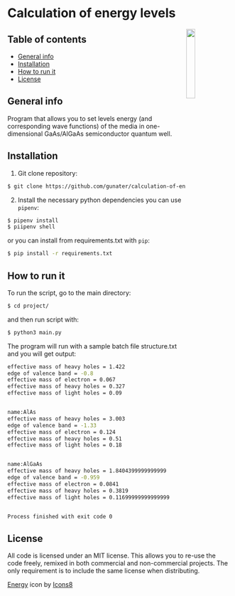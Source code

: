 # Calculation of energy levels

<img align="right" width="20%" src="https://github.com/gunater/calculation-of-energy-levels/blob/master/assets/icons8-energy-100.png">

## Table of contents

* [General info](#general-info)
* [Installation](#installation)
* [How to run it](#how-to-run-it)
* [License](#license)

## General info
Program that allows you to set levels
energy (and corresponding wave functions) of the media in one-dimensional
GaAs/AlGaAs semiconductor quantum well.

## Installation

1. Git clone repository:
```bash
$ git clone https://github.com/gunater/calculation-of-energy-levels.git
```
2. Install the necessary python dependencies you can use `pipenv`:
```bash
$ pipenv install
$ piipenv shell
```
or you can install from requirements.txt with `pip`:
```bash
$ pip install -r requirements.txt
```
## How to run it
To run the script, go to the main directory:
```bash
$ cd project/
```
and then run script with:
```bash
$ python3 main.py
```
The program will run with a sample batch file structure.txt and you will get output:
```bash
effective mass of heavy holes = 1.422
edge of valence band = -0.8
effective mass of electron = 0.067
effective mass of heavy holes = 0.327
effective mass of light holes = 0.09


name:AlAs
effective mass of heavy holes = 3.003
edge of valence band = -1.33
effective mass of electron = 0.124
effective mass of heavy holes = 0.51
effective mass of light holes = 0.18


name:AlGaAs
effective mass of heavy holes = 1.8404399999999999
edge of valence band = -0.959
effective mass of electron = 0.0841
effective mass of heavy holes = 0.3819
effective mass of light holes = 0.11699999999999999


Process finished with exit code 0
```
## License
All code is licensed under an MIT license. This allows you to re-use the code freely, remixed in both commercial and non-commercial projects. The only requirement is to include the same license when distributing.

<a target="_blank" href="https://icons8.com/icon/fbd9wHvko52P/energy">Energy</a> icon by <a target="_blank" href="https://icons8.com">Icons8</a>
